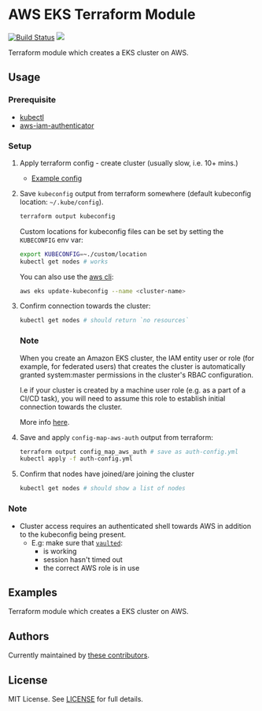 # AWS EKS Terraform Module

[![Build Status](https://travis-ci.com/telia-oss/terraform-aws-eks.svg?branch=master)](https://travis-ci.com/telia-oss/terraform-aws-eks) ![](https://img.shields.io/maintenance/yes/2018.svg)

Terraform module which creates a EKS cluster on AWS.

## Usage

### Prerequisite

* [kubectl](https://kubernetes.io/docs/tasks/tools/install-kubectl/)
* [aws-iam-authenticator](https://github.com/kubernetes-sigs/aws-iam-authenticator)

### Setup

1. Apply terraform config - create cluster (usually slow, i.e. 10+ mins.)
    * [Example config](examples/default/example.tf)

2. Save `kubeconfig` output from terraform somewhere (default kubeconfig location: `~/.kube/config`).

    ```sh
    terraform output kubeconfig
    ```
    Custom locations for kubeconfig files can be set by setting the `KUBECONFIG` env var:
    ```sh
    export KUBECONFIG=~./custom/location
    kubectl get nodes # works
    ```

    You can also use the [aws cli](https://docs.aws.amazon.com/cli/latest/reference/eks/update-kubeconfig.html):
    ```sh
    aws eks update-kubeconfig --name <cluster-name>
    ```

3. Confirm connection towards the cluster:

    ```sh
    kubectl get nodes # should return `no resources`
    ```

    ### Note

    When you create an Amazon EKS cluster, the IAM entity user or role (for example, for federated users) that creates the cluster is automatically granted system:master permissions in the cluster's RBAC configuration. 

    I.e if your cluster is created by a machine user role (e.g. as a part of a CI/CD task), you will need to assume this role to establish initial connection towards the cluster.

    More info [here](https://docs.aws.amazon.com/eks/latest/userguide/add-user-role.html).

4. Save and apply `config-map-aws-auth` output from terraform:

    ```sh
    terraform output config_map_aws_auth # save as auth-config.yml
    kubectl apply -f auth-config.yml
    ```

5. Confirm that nodes have joined/are joining the cluster

    ```sh
    kubectl get nodes # should show a list of nodes
    ```

### Note

* Cluster access requires an authenticated shell towards AWS in addition to the kubeconfig being present.
  * E.g: make sure that [`vaulted`](https://github.com/miquella/vaulted):
    * is working
    * session hasn't timed out
    * the correct AWS role is in use

## Examples

Terraform module which creates a EKS cluster on AWS.

## Authors

Currently maintained by [these contributors](../../graphs/contributors).

## License

MIT License. See [LICENSE](LICENSE) for full details.
